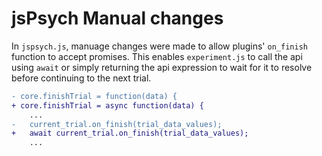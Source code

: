 # jsPsych Manual changes

In `jspsych.js`, manuage changes were made to allow plugins' `on_finish` function to accept promises. This enables `experiment.js` to call the api using `await` or simply returning the api expression to wait for it to resolve before continuing to the next trial.

```diff
- core.finishTrial = function(data) {
+ core.finishTrial = async function(data) {
	...
- 	current_trial.on_finish(trial_data_values);
+ 	await current_trial.on_finish(trial_data_values);
	...
```
